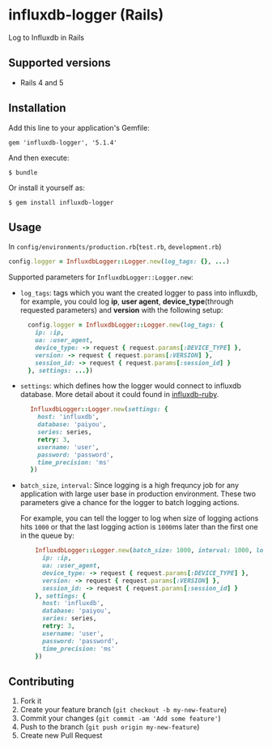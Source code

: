 # influxdb-logger (Rails)

Log to Influxdb in Rails

## Supported versions

 * Rails 4 and 5

## Installation

Add this line to your application's Gemfile:

    gem 'influxdb-logger', '5.1.4'

And then execute:

    $ bundle

Or install it yourself as:

    $ gem install influxdb-logger

## Usage

In `config/environments/production.rb`(`test.rb`, `development.rb`)

```ruby
config.logger = InfluxdbLogger::Logger.new(log_tags: {}, ...)

```

Supported parameters for `InfluxdbLogger::Logger.new`:

* `log_tags`: tags which you want the created logger to pass into influxdb, for example, 
  you could log **ip**, **user agent**, **device_type**(through requested parameters) and **version** with the following setup:

  ```ruby
    config.logger = InfluxdbLogger::Logger.new(log_tags: {
      ip: :ip,
      ua: :user_agent,
      device_type: -> request { request.params[:DEVICE_TYPE] },
      version: -> request { request.params[:VERSION] },
      session_id: -> request { request.params[:session_id] }
    }, settings: ...})

  ```

* `settings`: which defines how the logger would connect to influxdb database. More detail about it could found in [influxdb-ruby](https://github.com/influxdata/influxdb-ruby).
```ruby
      InfluxdbLogger::Logger.new(settings: {
        host: 'influxdb',
        database: 'paiyou',
        series: series,
        retry: 3,
        username: 'user',
        password: 'password',
        time_precision: 'ms'
      })
  ```

* `batch_size`, `interval`: Since logging is a high frequncy job for any application with large user base in production environment. These two parameters
   give a chance for the logger to batch logging actions.

   For example, you can tell the logger to log when size of logging actions hits `1000` or that the last logging action is `1000`ms later than the first one in the queue by:

  ```ruby
      InfluxdbLogger::Logger.new(batch_size: 1000, interval: 1000, log_tags: {
        ip: :ip,
        ua: :user_agent,
        device_type: -> request { request.params[:DEVICE_TYPE] },
        version: -> request { request.params[:VERSION] },
        session_id: -> request { request.params[:session_id] }
      }, settings: {
        host: 'influxdb',
        database: 'paiyou',
        series: series,
        retry: 3,
        username: 'user',
        password: 'password',
        time_precision: 'ms'
      })
  ```

## Contributing

1. Fork it
2. Create your feature branch (`git checkout -b my-new-feature`)
3. Commit your changes (`git commit -am 'Add some feature'`)
4. Push to the branch (`git push origin my-new-feature`)
5. Create new Pull Request
